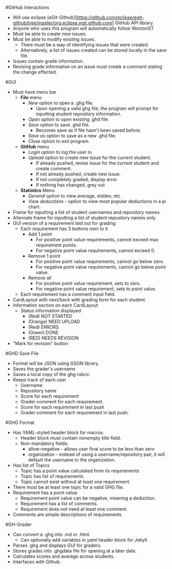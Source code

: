 <!--**or just use this real-world algorithm**
```
function useGhg(User you, Grader[] graders, Student[] students){
   GithubGrader application = you.installGHG()
   GHGRubric rubric = you.useTextEditor()
   HTMLRubric html_rubric = application.convertToHTML(rubric)
   foreach(Student s in students)
      s.giveRubric(html_rubric)
   foreach(Grader g in graders)
      GithubGrader graderapp = g.installGHG()
      foreach(Student s in g.getListOfStudentsToGrade)
         graderapp.inputStudent(s.getGithubUsername(),s.getGithubRepositoryName())
      foreach(Student s in g.getListOfStudentsToGrade)
         
}
```
oh wait, people speak english, not pseudocode. derp.-->

#GitHub Interactions
+ Will use eclipse [eGit-Github][https://github.com/eclipse/egit-github/tree/master/org.eclipse.egit.github.core] GitHub API library.
+ Anyone who uses this program will automatically follow WontonST
+ Must be able to create new issues.
+ Must be able to modify existing issues.
	+ There must be a way of identifying issues that were created.
	+ Alternatively, a list of issues created can be stored locally in the save file.
+ Issues contain grade information.
+ Revising grade information on an issue must create a comment stating the change effected.

#GUI
+ Must have menu bar
	+ **File** menu
		+ *New* option to open a .ghg file.
			+ Upon opening a valid ghg file, the program will prompt for inputting student repository information.
		+ *Open* option to open existing .ghd file.
		+ *Save* option to save .ghd file.
			+ Becomes save as if file hasn't been saved before.
		+ *Save as* option to save as a new .ghd file.
		+ *Close* option to exit program.
	+ **GitHub** menu
		+ *Login* option to log the user in.
		+ *Upload* option to create new issue for the current student.
			+ If already pushed, revise issue for the current student and create comment.
			+ If not already pushed, create new issue.
			+ If not completely graded, display error
			+ If nothing has changed, grey out
	+ **Statistics** Menu
		+ *General* option to view average, stddev, etc
		+ *View deductions* - option to view most popular deductions in a pi chart.
+ Frame for inputting a list of student usernames and repository names.
+ Alternate frame for inputting a list of student repository names only.
+ GUI version of a requirement laid out for grading
	+ Each requirement has 3 buttons next to it
		+ Add 1 point
			+ For positive point value requirements, cannot exceed max requirement points.
			+ For negative point value requirements, cannot exceed 0.
		+ Remove 1 point
			+ For positive point value requirements, cannot go below zero.
			+ For negative point value requirements, cannot go below point value.
		+ Remove all
			+ For positive point value requirement, sets to zero.
			+ For negative point value requirement, sets to point value.
	+ Each requirement has a comment input field.
+ CardLayout with next/back with grading form for each student.
+ Information section on each CardLayout
	+ Status information displayed
		+ (Red) NOT STARTED
		+ (Orange) NEED UPLOAD
		+ (Red) ERRORS
		+ (Green) DONE
		+ (RED) NEEDS REVISION
+ "Mark for revision" button

#GHD Save File
+ Format will be JSON using GSON library.
+ Saves the grader's username
+ Saves a local copy of the ghg rubric.
+ Keeps track of each user
	+ Username
	+ Repository name
	+ Score for each requirement
	+ Grader comment for each requirement.
	+ Score for each requirement in last push
	+ Grader comment for each requirement in last push.

#GHG Format
+ Has YAML-styled header block for macros.
	+ Header block must contain nonempty *title* field.
	+ Non-mandatory fields:
		+ allow-negative - allows user final score to be less than zero
		+ organization - instead of using a username/repository pair, it will default the username to the organization.
+ Has list of Topics
	+ Topic has a point value calculated from its requirements
	+ Topic has list of requirements.
	+ Topic cannot exist without at least one requirement.
+ There must be at least one topic for a valid GHG file.
+ Requirement has a point value.
	+ Requirement point value can be negative, meaning a deduction.
	+ Requirement has a list of comments.
	+ Requirement does not need at least one comment.
+ Comments are simple descriptions of requirements.

#GH-Grader
+ Can convert a .ghg into .md or .html.
	+ Can optionally add variables in yaml header block for Jekyll.
+ Parses .ghg and displays GUI for graders.
+ Stores grades into .ghgdata file for opening at a later date.
+ Calculates scores and average across students.
+ Interfaces with Github.


[ghg]: #ghg-format
[grader]: #gh-grader
